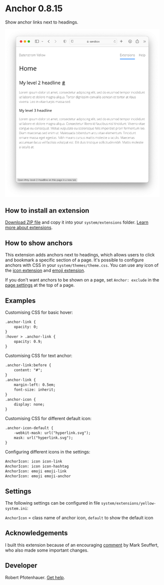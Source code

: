 # Anchor 0.8.15

Show anchor links next to headings.

<p align="center"><img src="anchor-screenshot.png" alt="Screenshot"></p>

## How to install an extension

[Download ZIP file](https://github.com/pftnhr/yellow-anchor/archive/refs/heads/main.zip) and copy it into your `system/extensions` folder. [Learn more about extensions](https://github.com/annaesvensson/yellow-update).

## How to show anchors

This extension adds anchors next to headings, which allows users to click and bookmark a specific section of a page. It's possible to configure anchors with CSS in your `system/themes/theme.css`. You can use any icon of the [icon extension](https://github.com/annaesvensson/yellow-icon) and [emoji extension](https://github.com/annaesvensson/yellow-emoji).

If you don't want anchors to be shown on a page, set `Anchor: exclude` in the [page settings](https://github.com/annaesvensson/yellow-core#settings-page) at the top of a page.

## Examples

Customising CSS for basic hover:

```
.anchor-link {
    opacity: 0;
}
:hover > .anchor-link {
    opacity: 0.9;
}
```

Customising CSS for text anchor:

```
.anchor-link:before {
    content: "#";
}
.anchor-link {
    margin-left: 0.5em;
    font-size: inherit;
}
.anchor-icon {
    display: none;
}
```

Customising CSS for different default icon:

```
.anchor-icon-default {
    -webkit-mask: url("hyperlink.svg");
    mask: url("hyperlink.svg");
}
```
 
Configuring different icons in the settings:

```
AnchorIcon: icon icon-link
AnchorIcon: icon icon-hashtag
AnchorIcon: emoji emoji-link
AnchorIcon: emoji emoji-anchor
```

## Settings

The following settings can be configured in file `system/extensions/yellow-system.ini`:

`AnchorIcon` = class name of anchor icon, `default` to show the default icon

## Acknowledgements

I built this extension because of an encouraging [comment](https://github.com/datenstrom/yellow/discussions/887#discussioncomment-6846569) by Mark Seuffert, who also made some important changes.

## Developer

Robert Pfotenhauer. [Get help](https://datenstrom.se/yellow/help/).
